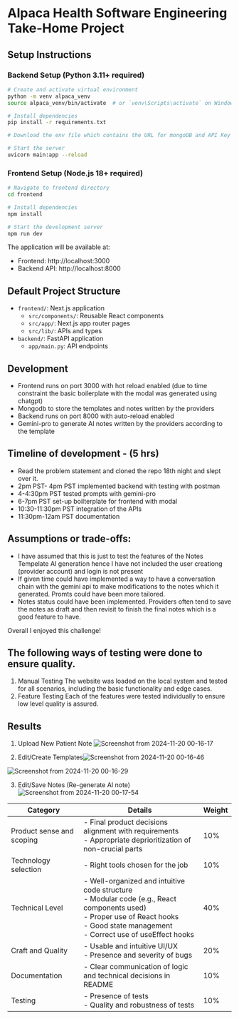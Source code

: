 # Alpaca Health Software Engineering Take-Home Project

## Setup Instructions

### Backend Setup (Python 3.11+ required)

```bash
# Create and activate virtual environment
python -m venv alpaca_venv
source alpaca_venv/bin/activate  # or `venv\Scripts\activate` on Windows

# Install dependencies
pip install -r requirements.txt

# Download the env file which contains the URL for mongoDB and API Key for Gemini-pro

# Start the server
uvicorn main:app --reload
```

### Frontend Setup (Node.js 18+ required)

```bash
# Navigate to frontend directory
cd frontend

# Install dependencies
npm install

# Start the development server
npm run dev
```

The application will be available at:

- Frontend: http://localhost:3000
- Backend API: http://localhost:8000

## Default Project Structure

- `frontend/`: Next.js application
  - `src/components/`: Reusable React components
  - `src/app/`: Next.js app router pages
  - `src/lib/`: APIs and types
- `backend/`: FastAPI application
  - `app/main.py`: API endpoints

## Development

- Frontend runs on port 3000 with hot reload enabled (due to time constraint the basic boilerplate with the modal was generated using chatgpt)
- Mongodb to store the templates and notes written by the providers
- Backend runs on port 8000 with auto-reload enabled
- Gemini-pro to generate AI notes written by the providers according to the template

## Timeline of development - (5 hrs)
- Read the problem statement and cloned the repo 18th night and slept over it.
- 2pm PST- 4pm PST implemented backend with testing with postman
- 4-4:30pm PST tested prompts with gemini-pro
- 6-7pm PST set-up boilterplate for frontend with modal
- 10:30-11:30pm PST integration of the APIs
- 11:30pm-12am PST documentation


## Assumptions or trade-offs:
- I have assumed that this is just to test the features of the Notes Tempelate AI generation hence I have not included the user creationg (provider account) and login is not present
- If given time could have implemented a way to have a conversation chain with the gemini api to make modifications to the notes which it generated. Promts could have been more tailored.
- Notes status could have been implemented. Providers often tend to save the notes as draft and then revisit to finish the final notes which is a good feature to have.

Overall I enjoyed this challenge!


## The following ways of testing were done to ensure quality.
1) Manual Testing
The website was loaded on the local system and tested for all scenarios, including the basic functionality and edge cases.
2) Feature Testing
Each of the features were tested individually to ensure low level quality is assured.


## Results
1) Upload New Patient Note
![Screenshot from 2024-11-20 00-16-17](https://github.com/user-attachments/assets/c2b65d6c-ce46-4f02-8652-ba959a12f151)

2) Edit/Create Templates![Screenshot from 2024-11-20 00-16-46](https://github.com/user-attachments/assets/3ce5b25e-db42-4c9d-8562-4acee598ff8f)

![Screenshot from 2024-11-20 00-16-29](https://github.com/user-attachments/assets/6727e7f3-5347-4693-a1e8-1a9b32e9050d)

3) Edit/Save Notes (Re-generate AI note)
   ![Screenshot from 2024-11-20 00-17-54](https://github.com/user-attachments/assets/8095aef7-60c0-450a-8072-132f0dbca785)



| Category | Details | Weight |
|----------|---------|--------|
| Product sense and scoping | - Final product decisions alignment with requirements<br>- Appropriate deprioritization of non-crucial parts | 10% |
| Technology selection | - Right tools chosen for the job | 10% |
| Technical Level | - Well-organized and intuitive code structure<br>- Modular code (e.g., React components used)<br>- Proper use of React hooks<br>- Good state management<br>- Correct use of useEffect hooks | 40% |
| Craft and Quality | - Usable and intuitive UI/UX<br>- Presence and severity of bugs | 20% |
| Documentation | - Clear communication of logic and technical decisions in README | 10% |
| Testing | - Presence of tests<br>- Quality and robustness of tests | 10% |
